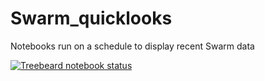 # Swarm_quicklooks

Notebooks run on a schedule to display recent Swarm data

[![Treebeard notebook status](https://api.treebeard.io/265fb0cb2f/Swarm_quicklooks/master/buildbadge)](https://treebeard.io/admin/265fb0cb2f/Swarm_quicklooks/master)
